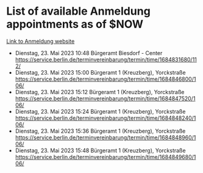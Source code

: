# List of available Anmeldung appointments as of $NOW
[Link to Anmeldung website](https://service.berlin.de/terminvereinbarung/termin/tag.php?termin=1&anliegen[]=120686&dienstleisterlist=122210,122217,327316,122219,327312,122227,327314,122231,327346,122243,327348,122254,122252,329742,122260,329745,122262,329748,122271,327278,122273,327274,122277,327276,330436,122280,327294,122282,327290,122284,327292,122291,327270,122285,327266,122286,327264,122296,327268,150230,329760,122297,327286,122294,327284,122312,329763,122314,329775,122304,327330,122311,327334,122309,327332,317869,122281,327352,122279,329772,122283,122276,327324,122274,327326,122267,329766,122246,327318,122251,327320,122257,327322,122208,327298,122226,327300&herkunft=http%3A%2F%2Fservice.berlin.de%2Fdienstleistung%2F120686%2F)
- Dienstag, 23. Mai 2023 10:48 Bürgeramt Biesdorf - Center https://service.berlin.de/terminvereinbarung/termin/time/1684831680/112/
- Dienstag, 23. Mai 2023 15:00 Bürgeramt 1 (Kreuzberg), Yorckstraße https://service.berlin.de/terminvereinbarung/termin/time/1684846800/106/
- Dienstag, 23. Mai 2023 15:12 Bürgeramt 1 (Kreuzberg), Yorckstraße https://service.berlin.de/terminvereinbarung/termin/time/1684847520/106/
- Dienstag, 23. Mai 2023 15:24 Bürgeramt 1 (Kreuzberg), Yorckstraße https://service.berlin.de/terminvereinbarung/termin/time/1684848240/106/
- Dienstag, 23. Mai 2023 15:36 Bürgeramt 1 (Kreuzberg), Yorckstraße https://service.berlin.de/terminvereinbarung/termin/time/1684848960/106/
- Dienstag, 23. Mai 2023 15:48 Bürgeramt 1 (Kreuzberg), Yorckstraße https://service.berlin.de/terminvereinbarung/termin/time/1684849680/106/
